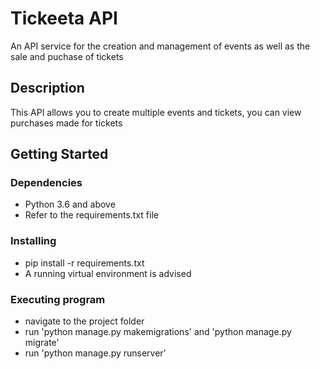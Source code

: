# Tickeeta API

An API service for the creation and management of events as well as the sale and puchase of tickets

## Description

This API allows you to create multiple events and tickets, you can view purchases made for tickets

## Getting Started

### Dependencies

- Python 3.6 and above
- Refer to the requirements.txt file

### Installing

- pip install -r requirements.txt
- A running virtual environment is advised

### Executing program

- navigate to the project folder
- run 'python manage.py makemigrations' and 'python manage.py migrate'
- run 'python manage.py runserver'
